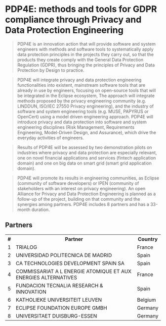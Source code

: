 # PDP4E: methods and tools for GDPR compliance through Privacy and Data Protection Engineering

> PDP4E is an innovation action that will provide software and system engineers with methods and software tools to systematically apply data protection principles in the projects they carry out, so that the products they create comply with the General Data Protection Regulation (GDPR), thus bringing the principles of Privacy and Data Protection by Design to practice.

> PDP4E will integrate privacy and data protection engineering functionalities into existent, mainstream software tools that are already in use by engineers, focusing on open-source tools that will be integrated in the Eclipse ecosystem, The approach will integrate methods proposed by the privacy engineering community (e.g. LINDDUN, ISO/IEC 27550 Privacy engineering), and the industry of software and system engineering tools (e.g. MUSE, PAPYRUS or OpenCert) using a model driven engineering approach. PDP4E will introduce privacy and data protection into software and system engineering disciplines (Risk Management, Requirements Engineering, Model-Driven Design, and Assurance), which drive the everyday activities of engineers.

> Results of PDP4E will be assessed by two demonstration pilots on industries where privacy and data protection are especially relevant, one on novel financial applications and services (fintech application domain) and one on big data on smart grid (smart grid application domain).

> PDP4E will promote its results in engineering communities, as Eclipse (community of software developers) or IPEN (community of stakeholders with an interest on privacy engineering). An open Alliance for Privacy and Data Protection Engineering is planned as a follow-up of the project, building on that community and the synergies among partners. PDP4E includes 8 partners and has a 33-month duration.

## Partners

<table>
  <tr><th>#</th><th>Partner</th><th>Country</th></tr>
  
  <tr><td>1</td><td>TRIALOG</td><td>France</td></tr>
  <tr><td>2</td><td>UNIVERSIDAD POLITECNICA DE MADRID</td><td>Spain</td></tr>
  <tr><td>3</td><td>CA TECHNOLOGIES DEVELOPMENT SPAIN SA</td><td>Spain</td></tr>
  <tr><td>4</td><td>COMMISSARIAT A L ENERGIE ATOMIQUE ET AUX ENERGIES ALTERNATIVES</td><td>France</td></tr>
  <tr><td>5</td><td>FUNDACION TECNALIA RESEARCH & INNOVATION</td><td>Spain</td></tr>
  <tr><td>6</td><td>KATHOLIEKE UNIVERSITEIT LEUVEN</td><td>Belgium</td></tr>
  <tr><td>7</td><td>ECLIPSE FOUNDATION EUROPE GMBH</td><td>Germany</td></tr>
  <tr><td>8</td><td>UNIVERSITAET DUISBURG-ESSEN</td><td>Germany</td></tr>
</table>
